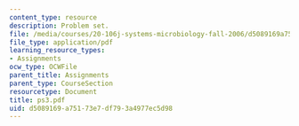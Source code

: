 ```yaml
---
content_type: resource
description: Problem set.
file: /media/courses/20-106j-systems-microbiology-fall-2006/d5089169a75173e7df793a4977ec5d98_ps3.pdf
file_type: application/pdf
learning_resource_types:
- Assignments
ocw_type: OCWFile
parent_title: Assignments
parent_type: CourseSection
resourcetype: Document
title: ps3.pdf
uid: d5089169-a751-73e7-df79-3a4977ec5d98
---
```

